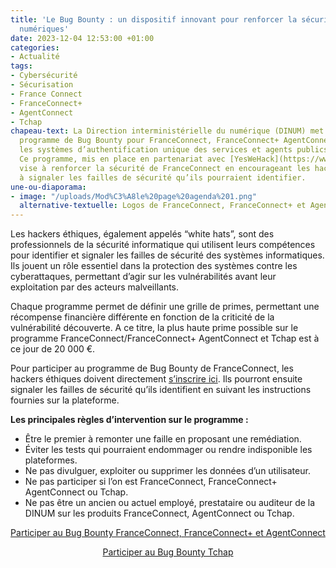```yaml
---
title: 'Le Bug Bounty : un dispositif innovant pour renforcer la sécurité des services
  numériques'
date: 2023-12-04 12:53:00 +01:00
categories:
- Actualité
tags:
- Cybersécurité
- Sécurisation
- France Connect
- FranceConnect+
- AgentConnect
- Tchap
chapeau-text: La Direction interministérielle du numérique (DINUM) met à jour son
  programme de Bug Bounty pour FranceConnect, FranceConnect+ AgentConnect et Tchap,
  les systèmes d’authentification unique des services et agents publics en France.
  Ce programme, mis en place en partenariat avec [YesWeHack](https://www.yeswehack.com/fr),
  vise à renforcer la sécurité de FranceConnect en encourageant les hackers éthiques
  à signaler les failles de sécurité qu’ils pourraient identifier.
une-ou-diaporama:
- image: "/uploads/Mod%C3%A8le%20page%20agenda%201.png"
  alternative-textuelle: Logos de FranceConnect, FranceConnect+ et AgentConnect
---
```


Les hackers éthiques, également appelés “white hats”, sont des professionnels de la sécurité informatique qui utilisent leurs compétences pour identifier et signaler les failles de sécurité des systèmes informatiques. Ils jouent un rôle essentiel dans la protection des systèmes contre les cyberattaques, permettant d’agir sur les vulnérabilités avant leur exploitation par des acteurs malveillants.

Chaque programme permet de définir une grille de primes, permettant une récompense financière différente en fonction de la criticité de la vulnérabilité découverte. A ce titre, la plus haute prime possible sur le programme FranceConnect/FranceConnect+ AgentConnect et Tchap est à ce jour de 20 000 €.

Pour participer au programme de Bug Bounty de FranceConnect, les hackers éthiques doivent directement [s’inscrire ici](https://yeswehack.com/programs/franceconnect-agentconnect-public). Ils pourront ensuite signaler les failles de sécurité qu’ils identifient en suivant les instructions fournies sur la plateforme.

**Les principales règles d’intervention sur le programme :**
* Être le premier à remonter une faille en proposant une remédiation.
* Éviter les tests qui pourraient endommager ou rendre indisponible les plateformes.
* Ne pas divulguer, exploiter ou supprimer les données d’un utilisateur.
* Ne pas participer si l’on est FranceConnect, FranceConnect+ AgentConnect ou Tchap.
* Ne pas être un ancien ou actuel employé, prestataire ou auditeur de la DINUM sur les produits FranceConnect, AgentConnect ou Tchap.

<p align="center"><a href="https://yeswehack.com/programs/franceconnect-agentconnect-public" class="button">Participer au Bug Bounty FranceConnect, FranceConnect+ et AgentConnect</a></p>

<p align="center"><a href="https://yeswehack.com/programs/tchap" class="button">Participer au Bug Bounty Tchap</a></p>